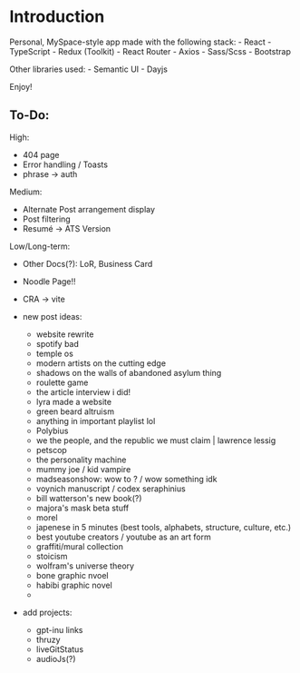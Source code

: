 # Introduction
Personal, MySpace-style app made with the following stack:
    - React
    - TypeScript
    - Redux (Toolkit)
    - React Router
    - Axios
    - Sass/Scss
    - Bootstrap

Other libraries used:
    - Semantic UI
    - Dayjs

Enjoy!

## To-Do:
High:
- 404 page
- Error handling / Toasts
- phrase -> auth

Medium:
- Alternate Post arrangement display
- Post filtering
- Resumé -> ATS Version

Low/Long-term:
- Other Docs(?): LoR, Business Card
- Noodle Page!!
- CRA -> vite

- new post ideas:
    - website rewrite
    - spotify bad
    - temple os
    - modern artists on the cutting edge
    - shadows on the walls of abandoned asylum thing
    - roulette game
    - the article interview i did!
    - lyra made a website
    - green beard altruism
    - anything in important playlist lol
    - Polybius
    - we the people, and the republic we must claim | lawrence lessig
    - petscop
    - the personality machine
    - mummy joe / kid vampire
    - madseasonshow: wow to ? / wow something idk
    - voynich manuscript / codex seraphinius
    - bill watterson's new book(?)
    - majora's mask beta stuff
    - morel
    - japenese in 5 minutes (best tools, alphabets, structure, culture, etc.)
    - best youtube creators / youtube as an art form
    - graffiti/mural collection
    - stoicism
    - wolfram's universe theory
    - bone graphic nvoel
    - habibi graphic novel
    - 

- add projects:
    - gpt-inu links
    - thruzy
    - liveGitStatus
    - audioJs(?)
